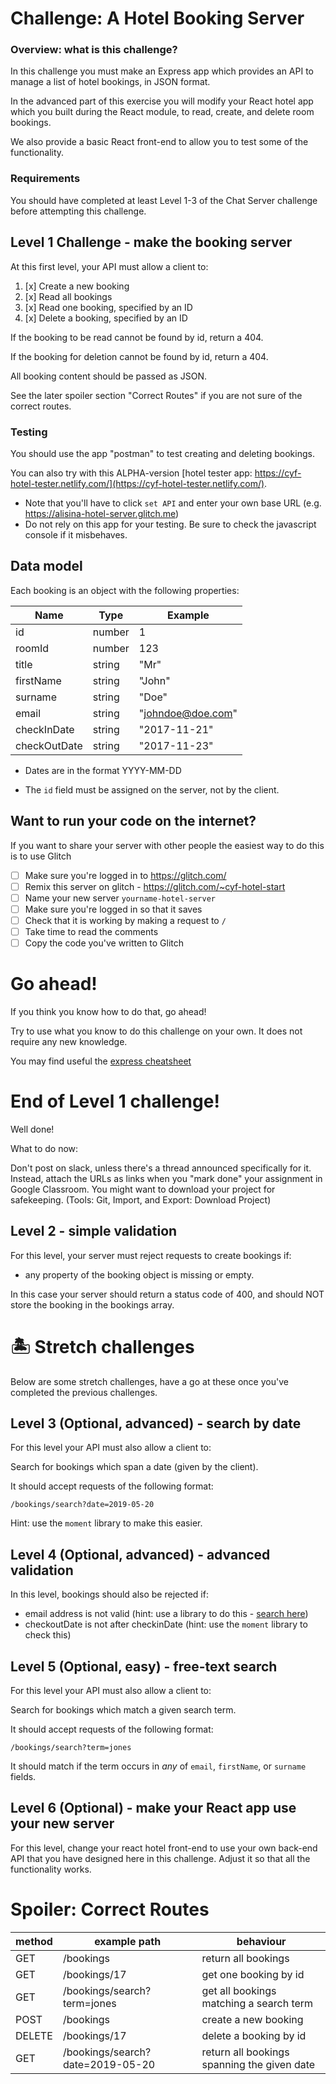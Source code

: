 # Challenge: A Hotel Booking Server

### Overview: what is this challenge?

In this challenge you must make an Express app which provides an API to manage a list of hotel bookings, in JSON format.

In the advanced part of this exercise you will modify your React hotel app which you built during the React module, to read, create, and delete room bookings.

We also provide a basic React front-end to allow you to test some of the functionality.

### Requirements

You should have completed at least Level 1-3 of the Chat Server challenge before attempting this challenge.

## Level 1 Challenge - make the booking server

At this first level, your API must allow a client to:

1. [x] Create a new booking
1. [x] Read all bookings
1. [x] Read one booking, specified by an ID
1. [x] Delete a booking, specified by an ID

If the booking to be read cannot be found by id, return a 404.

If the booking for deletion cannot be found by id, return a 404.

All booking content should be passed as JSON.

See the later spoiler section "Correct Routes" if you are not sure of the correct routes.

### Testing

You should use the app "postman" to test creating and deleting bookings.

You can also try with this ALPHA-version [hotel tester app: https://cyf-hotel-tester.netlify.com/](https://cyf-hotel-tester.netlify.com/).

- Note that you'll have to click `set API` and enter your own base URL (e.g. https://alisina-hotel-server.glitch.me)
- Do not rely on this app for your testing. Be sure to check the javascript console if it misbehaves.

## Data model

Each booking is an object with the following properties:

| Name         | Type   | Example           |
| ------------ | ------ | ----------------- |
| id           | number | 1                 |
| roomId       | number | 123               |
| title        | string | "Mr"              |
| firstName    | string | "John"            |
| surname      | string | "Doe"             |
| email        | string | "johndoe@doe.com" |
| checkInDate  | string | "2017-11-21"      |
| checkOutDate | string | "2017-11-23"      |

- Dates are in the format YYYY-MM-DD

- The `id` field must be assigned on the server, not by the client.

## Want to run your code on the internet?

If you want to share your server with other people the easiest way to do this is to use Glitch

- [ ] Make sure you're logged in to https://glitch.com/
- [ ] Remix this server on glitch - https://glitch.com/~cyf-hotel-start
- [ ] Name your new server `yourname-hotel-server`
- [ ] Make sure you're logged in so that it saves
- [ ] Check that it is working by making a request to `/`
- [ ] Take time to read the comments
- [ ] Copy the code you've written to Glitch

# Go ahead!

If you think you know how to do that, go ahead!

Try to use what you know to do this challenge on your own. It does not require any new knowledge.

You may find useful the [express cheatsheet](https://github.com/nbogie/express-notes/blob/master/express-cheatsheet.md)

# End of Level 1 challenge!

Well done!

What to do now:

Don't post on slack, unless there's a thread announced specifically for it.
Instead, attach the URLs as links when you "mark done" your assignment in Google Classroom.
You might want to download your project for safekeeping. (Tools: Git, Import, and Export: Download Project)

## Level 2 - simple validation

For this level, your server must reject requests to create bookings if:

- any property of the booking object is missing or empty.

In this case your server should return a status code of 400, and should NOT store the booking in the bookings array.

# 🏝️ Stretch challenges

Below are some stretch challenges, have a go at these once you've completed the previous challenges.

## Level 3 (Optional, advanced) - search by date

For this level your API must also allow a client to:

Search for bookings which span a date (given by the client).

It should accept requests of the following format:

`/bookings/search?date=2019-05-20`

Hint: use the `moment` library to make this easier.

## Level 4 (Optional, advanced) - advanced validation

In this level, bookings should also be rejected if:

- email address is not valid (hint: use a library to do this - [search here](https://www.npmjs.com/))
- checkoutDate is not after checkinDate (hint: use the `moment` library to check this)

## Level 5 (Optional, easy) - free-text search

For this level your API must also allow a client to:

Search for bookings which match a given search term.

It should accept requests of the following format:

`/bookings/search?term=jones`

It should match if the term occurs in _any_ of `email`, `firstName`, or `surname` fields.

## Level 6 (Optional) - make your React app use your new server

For this level, change your react hotel front-end to use your own back-end API that you have designed here in this challenge. Adjust it so that all the functionality works.

# Spoiler: Correct Routes

| method | example path                     | behaviour                                   |
| ------ | -------------------------------- | ------------------------------------------- |
| GET    | /bookings                        | return all bookings                         |
| GET    | /bookings/17                     | get one booking by id                       |
| GET    | /bookings/search?term=jones      | get all bookings matching a search term     |
| POST   | /bookings                        | create a new booking                        |
| DELETE | /bookings/17                     | delete a booking by id                      |
| GET    | /bookings/search?date=2019-05-20 | return all bookings spanning the given date |
